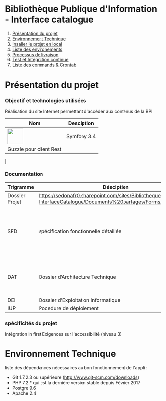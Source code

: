 Bibliothèque Publique d'Information - Interface catalogue
======================


1. [Présentation du projet](#pr%C3%A9sentation-du-projet)
2. [Environnement Technique](#environnement-technique)
3. [Insaller le projet en local](/docs/INSTALL.md)
4. [Liste des environements](/docs/ENV.md)
5. [Processus de livraison](/docs/DEPLOY.md)
6. [Test et Intégration continue](/docs/CI-AND-TEST.md)
7. [Liste des commands & Crontab](/docs/COMMANDS.md)

# Présentation du projet

### Objectif et technologies utilisées

Réalisation du site Internet permettant d'accéder aux contenus de la BPI

 Nom | Desciption
 ---|----
 <img src="http://symfony.com//images/v5/pictos/home-main-illu.svg" width="50" /> | Symfony 3.4
  | Guzzle pour client Rest
  |  



### Documentation

Trigramme | Désciption | lien
---|---|---
 | Dossier Projet | https://sedonafr0.sharepoint.com/sites/BibliothequePublique-InterfaceCatalogue/Documents%20partages/Forms/AllItems.aspx
SFD | spécification fonctionnelle détaillée | https://sedonafr0.sharepoint.com/:w:/r/sites/BibliothequePublique-InterfaceCatalogue/_layouts/15/Doc.aspx?sourcedoc=%7B614C78A5-3AB0-415A-9777-F281A28D9BEF%7D&file=BPI%20-%20Interface%20Catalogue%20-%20Dossier%20de%20Conception%20Fonctionnelle%20-%20V2%20-%2020190312.docx&action=default&mobileredirect=true 
DAT | Dossier d’Architecture Technique | https://sedonafr0.sharepoint.com/:w:/r/sites/BibliothequePublique-InterfaceCatalogue/_layouts/15/Doc.aspx?sourcedoc=%7BD2F4E35F-28CA-41DF-86BD-D913FDD6BD35%7D&file=Bpi%20-%20InMedia%20-%20Catalogue%20V2%20-%20Infrastructure1.3.docx&action=default&mobileredirect=true
DEI | Dossier d’Exploitation Informatique | A faire 
IUP | Pocedure de déploiement | A faire 

### spécificités du projet

Intégration in first
Exigences sur l'accessibilité (niveau 3)

# Environnement Technique

liste des dépendances nécessaires au bon fonctionnement de l'appli :

* Git 1.7.2.3 ou supérieure (http://www.git-scm.com/downloads)
* PHP 7.2.* qui est la dernière version stable depuis Février 2017
* Postgre 9.6
* Apache 2.4
